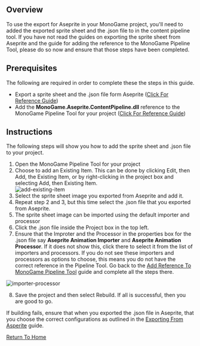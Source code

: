 ## Overview
To use the export for Aseprite in your MonoGame project, you'll need to added the exported sprite sheet and the .json file to in the content pipeline tool.  If you have not read the guides on exporting the sprite sheet from Aseprite and the guide for adding the reference to the MonoGame Pipeline Tool, please do so now and ensure that those steps have been completed.

## Prerequisites
The following are required in order to complete these the steps in this guide.  
* Export a sprite sheet and the .json file form Aseprite ([Click For Reference Guide](exporting-from-aseprite))
* Add the **MonoGame.Aseprite.ContentPipeline.dll** reference to the MonoGame Pipeline Tool for your project ([Click For Reference Guide](add-reference-to-monogame-pipeline-tool))  

## Instructions
The following steps will show you how to add the sprite sheet and .json file to your project.
1. Open the MonoGame Pipeline Tool for your project
2. Choose to add an Existing Item.  This can be done by clicking Edit, then Add, the Existing Item, or by right-clicking in the project box and selecting Add, then Existing Item.  
![add-existing-item](uploads/849b4a6befff1347dc2456e390b57d8b/add-existing-item.png)  
3. Select the sprite sheet image you exported from Aseprite and add it.
4. Repeat step 2 and 3, but this time select the .json file that you exported from Aseprite.
5. The sprite sheet image can be imported using the default importer and processor
6. Click the .json file inside the Project box in the top left.
7. Ensure that the Improter and the Processor in the properties box for the .json file say **Aseprite Animation Importer** and **Aseprite Animation Processor**.  If it does not show this, click there to select it from the list of importers and processors.  If you do not see these importers and processors as options to choose, this means you do not have the correct reference in the Pipeline Tool. Go back to the [Add Reference To MonoGame Pipeline Tool](add-reference-to-monogame-pipeline-tool) guide and complete all the steps there.  

![importer-processor](uploads/f30ed2aa59f986e279beeca57549038f/importer-processor.png)

8. Save the project and then select Rebuild.  If all is successful, then you are good to go.

If building fails, ensure that when you exported the .json file in Aseprite, that you choose the correct configurations as outlined in the [Exporting From Asperite](exporting-from-aseprite) guide.

[Return To Home](home)


